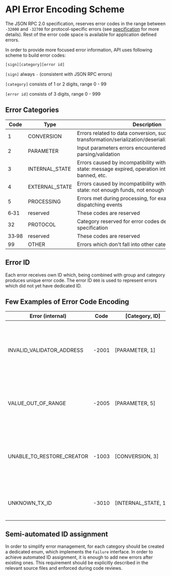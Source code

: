 # API Error Encoding Scheme

The JSON RPC 2.0 specification, reserves error codes in the range between 
`-32000` and `-32700` for protocol-specific errors (see [specification](https://www.jsonrpc.org/specification#error_object) for more details). 
Rest of the error code space is available for application defined errors.

In order to provide more focused error information, API uses following scheme to
build error codes:

`[sign][category][error id]`

 `[sign]` always `-` (consistent with JSON RPC errors)

 `[category]` consists of 1 or 2 digits, range 0 - 99
 
 `[error id]` consists of 3 digits, range 0 - 999 

## Error Categories

| Code   | Type | Description |
|---|---|---|
| 1 | CONVERSION | Errors related to data conversion, such as transformation/serialization/deserialization/formatting/etc.
| 2 | PARAMETER | Input parameters errors encountered during parsing/validation 
| 3 | INTERNAL_STATE | Errors caused by incompatibility with current internal state: message expired, operation interrupted, peer banned, etc.
| 4 | EXTERNAL_STATE | Errors caused by incompatibility with current external state: not enough funds, not enough funds for fee
| 5 | PROCESSING | Errors met during processing, for example, while dispatching events
| 6&#8209;31 | reserved | These codes are reserved
| 32 | PROTOCOL | Category reserved for error codes defined in JSON RPC specification
| 33&#8209;98 | reserved | These codes are reserved
| 99 | OTHER | Errors which don't fall into other categories

## Error ID

Each error receives own ID which, being combined with group and category produces unique error code.
The error ID `000` is used to represent errors which did not yet have dedicated ID.

## Few Examples of Error Code Encoding

| Error (internal) | Code | [Category, ID] | Description |
|---|---|---|---|
| INVALID_VALIDATOR_ADDRESS | -2001| [PARAMETER,&nbsp;1] | Error could be encountered during parsing of the validator address passes as a parameter 
| VALUE_OUT_OF_RANGE | -2005| [PARAMETER,&nbsp;5] | Error could be encountered during validation of some parameters 
| UNABLE_TO_RESTORE_CREATOR | -1003 | [CONVERSION,&nbsp;3] | Error encountered during attempt to restore public key of creator from transaction 
| UNKNOWN_TX_ID | -3010 | [INTERNAL_STATE,&nbsp;10] | Attempt to retrieve non-existent transaction

## Semi-automated ID assignment

In order to simplify error management, for each category should be created a dedicated
enum, which implements the `Failure` interface. In order to achieve automated ID assignment, it is enough to add new errors after existing ones. 
This requirement should be explicitly described in the relevant source files and enforced during code reviews.
